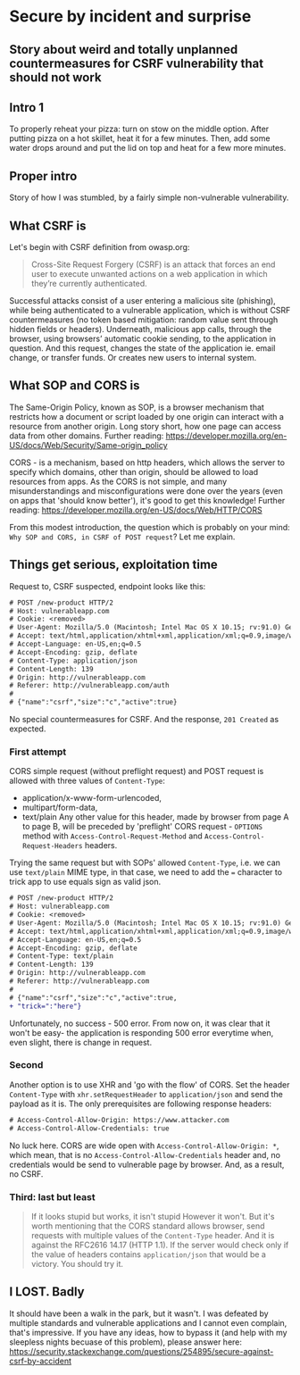 # Secure by incident and surprise 
## Story about weird and totally unplanned countermeasures for CSRF vulnerability that should not work
## Intro 1
To properly reheat your pizza: turn on stow on the middle option. After putting pizza on a hot skillet, heat it for a few minutes. Then, add some water drops around and put the lid on top and heat for a few more minutes. 
## Proper intro
Story of how I was stumbled, by a fairly simple non-vulnerable vulnerability. 
## What CSRF is
Let's begin with CSRF definition from owasp.org: 
> Cross-Site Request Forgery (CSRF) is an attack that forces an end user to execute unwanted actions on a web application in which they’re currently authenticated.

Successful attacks consist of a user entering a malicious site (phishing), while being authenticated to a vulnerable application, which is without CSRF countermeasures (no token based mitigation: random value sent through hidden fields or headers). Underneath, malicious app calls, through the browser, using browsers’ automatic cookie sending, to the application in question. And this request, changes the state of the application ie. email change, or transfer funds. Or creates new users to internal system.
## What SOP and CORS is
The Same-Origin Policy, known as SOP, is a browser mechanism that restricts how a document or script loaded by one origin can interact with a resource from another origin. Long story short, how one page can access data from other domains. Further reading: https://developer.mozilla.org/en-US/docs/Web/Security/Same-origin_policy

CORS - is a mechanism, based on http headers, which allows the server to specify which domains, other than origin, should be allowed to load resources from apps. As the CORS is not simple, and many misunderstandings and misconfigurations were done over the years (even on apps that 'should know better'), it's good to get this knowledge!
Further reading: https://developer.mozilla.org/en-US/docs/Web/HTTP/CORS

From this modest introduction, the question which is probably on your mind: `Why SOP and CORS, in CSRF of POST request`? Let me explain.

## Things get serious, exploitation time
Request to, CSRF suspected, endpoint looks like this:
```diff
# POST /new-product HTTP/2
# Host: vulnerableapp.com
# Cookie: <removed>
# User-Agent: Mozilla/5.0 (Macintosh; Intel Mac OS X 10.15; rv:91.0) Gecko/20100101 Firefox/91.0
# Accept: text/html,application/xhtml+xml,application/xml;q=0.9,image/webp,*/*;q=0.8
# Accept-Language: en-US,en;q=0.5
# Accept-Encoding: gzip, deflate
# Content-Type: application/json
# Content-Length: 139
# Origin: http://vulnerableapp.com
# Referer: http://vulnerableapp.com/auth
# 
# {"name":"csrf","size":"c","active":true}
```
No special countermeasures for CSRF. And the response, `201 Created` as expected. 

### First attempt 
CORS simple request (without preflight request) and POST request is allowed with three values of `Content-Type`:
* application/x-www-form-urlencoded, 
* multipart/form-data, 
* text/plain
Any other value for this header, made by browser from page A to page B, will be preceded by 'preflight' CORS request - `OPTIONS` method with `Access-Control-Request-Method` and `Access-Control-Request-Headers` headers.

Trying the same request but with SOPs' allowed `Content-Type`, i.e. we can use `text/plain` MIME type, in that case, we need to add the `=` character to trick app to use equals sign as valid json.
```diff
# POST /new-product HTTP/2
# Host: vulnerableapp.com
# Cookie: <removed>
# User-Agent: Mozilla/5.0 (Macintosh; Intel Mac OS X 10.15; rv:91.0) Gecko/20100101 Firefox/91.0
# Accept: text/html,application/xhtml+xml,application/xml;q=0.9,image/webp,*/*;q=0.8
# Accept-Language: en-US,en;q=0.5
# Accept-Encoding: gzip, deflate
# Content-Type: text/plain
# Content-Length: 139
# Origin: http://vulnerableapp.com
# Referer: http://vulnerableapp.com
# 
# {"name":"csrf","size":"c","active":true,
+ "trick=":"here"}
```
Unfortunately, no success - 500 error. From now on, it was clear that it won't be easy- the application is responding 500 error everytime when, even slight, there is change in request. 

### Second
Another option is to use XHR and 'go with the flow' of CORS. Set the header `Content-Type` with `xhr.setRequestHeader` to `application/json` and send the payload as it is. The only prerequisites are following response headers: 
```diff
# Access-Control-Allow-Origin: https://www.attacker.com
# Access-Control-Allow-Credentials: true 
```
No luck here. CORS are wide open with `Access-Control-Allow-Origin: *`, which mean, that is no `Access-Control-Allow-Credentials` header and, no credentials would be send to vulnerable page by browser. And, as a result, no CSRF.

### Third: last but least 
> If it looks stupid but works, it isn't stupid
However it won't. But it's worth mentioning that the CORS standard allows browser, send requests with multiple values of the `Content-Type` header. And it is against the RFC2616 14.17 (HTTP 1.1). If the server would check only if the value of headers contains `application/json` that would be a victory. You should try it.

## I LOST. Badly 
It should have been a walk in the park, but it wasn't. I was defeated by multiple standards and vulnerable applications and I cannot even complain, that's impressive. If you have any ideas, how to bypass it (and help with my sleepless nights becuase of this problem), please answer here: https://security.stackexchange.com/questions/254895/secure-against-csrf-by-accident

